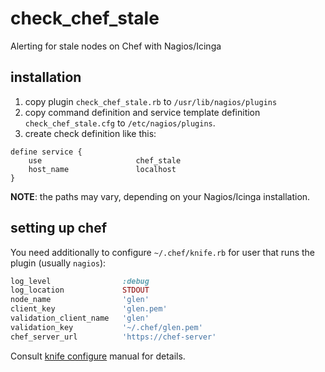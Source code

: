 check_chef_stale
================

Alerting for stale nodes on Chef with Nagios/Icinga

## installation ##

1. copy plugin `check_chef_stale.rb` to `/usr/lib/nagios/plugins`
2. copy command definition and service template definition `check_chef_stale.cfg`  to `/etc/nagios/plugins`.
3. create check definition like this:
```
define service {
    use                     chef_stale
    host_name               localhost
}       
```

**NOTE**: the paths may vary, depending on your Nagios/Icinga installation.

## setting up chef ##

You need additionally to configure `~/.chef/knife.rb` for user that runs the plugin (usually `nagios`):

```ruby
log_level                :debug
log_location             STDOUT
node_name                'glen'
client_key               'glen.pem'
validation_client_name   'glen'
validation_key           '~/.chef/glen.pem'
chef_server_url          'https://chef-server'
```

Consult [knife configure](https://docs.chef.io/knife_configure.html) manual for details.
